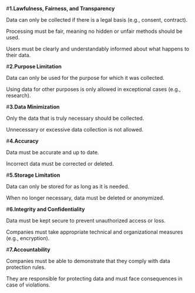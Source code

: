 #**1.Lawfulness, Fairness, and Transparency**

Data can only be collected if there is a legal basis (e.g., consent, contract).

Processing must be fair, meaning no hidden or unfair methods should be used.

Users must be clearly and understandably informed about what happens to their data.  


#**2.Purpose Limitation**

Data can only be used for the purpose for which it was collected.

Using data for other purposes is only allowed in exceptional cases (e.g., research).  


#**3.Data Minimization**

Only the data that is truly necessary should be collected.

Unnecessary or excessive data collection is not allowed.  


#**4.Accuracy**

Data must be accurate and up to date.

Incorrect data must be corrected or deleted.  


#**5.Storage Limitation**

Data can only be stored for as long as it is needed.

When no longer necessary, data must be deleted or anonymized.  


#**6.Integrity and Confidentiality**

Data must be kept secure to prevent unauthorized access or loss.

Companies must take appropriate technical and organizational measures (e.g., encryption).  


#**7.Accountability**

Companies must be able to demonstrate that they comply with data protection rules.

They are responsible for protecting data and must face consequences in case of violations.
